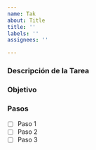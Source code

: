 ```yaml
---
name: Tak
about: Title
title: ''
labels: ''
assignees: ''

---
```


### Descripción de la Tarea
<!-- Describe claramente la tarea a realizar -->

### Objetivo
<!-- Explica el propósito o resultado esperado -->

### Pasos
- [ ] Paso 1
- [ ] Paso 2
- [ ] Paso 3
